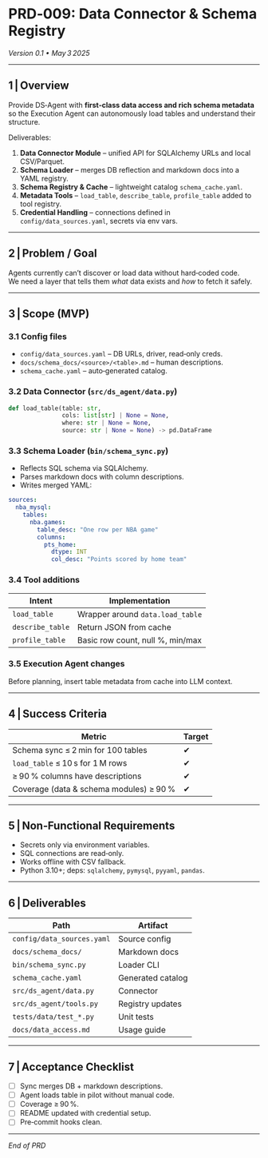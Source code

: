 # PRD‑009: Data Connector & Schema Registry  
*Version 0.1 • May 3 2025*

---

## 1 | Overview  
Provide DS‑Agent with **first‑class data access and rich schema metadata** so the Execution Agent can autonomously load tables and understand their structure.

Deliverables:

1. **Data Connector Module** – unified API for SQLAlchemy URLs and local CSV/Parquet.  
2. **Schema Loader** – merges DB reflection and markdown docs into a YAML registry.  
3. **Schema Registry & Cache** – lightweight catalog `schema_cache.yaml`.  
4. **Metadata Tools** – `load_table`, `describe_table`, `profile_table` added to tool registry.  
5. **Credential Handling** – connections defined in `config/data_sources.yaml`, secrets via env vars.

---

## 2 | Problem / Goal  
Agents currently can’t discover or load data without hard‑coded code.  
We need a layer that tells them *what* data exists and *how* to fetch it safely.

---

## 3 | Scope (MVP)

### 3.1 Config files  

* `config/data_sources.yaml` – DB URLs, driver, read‑only creds.  
* `docs/schema_docs/<source>/<table>.md` – human descriptions.  
* `schema_cache.yaml` – auto‑generated catalog.

### 3.2 Data Connector (`src/ds_agent/data.py`)

```python
def load_table(table: str,
               cols: list[str] | None = None,
               where: str | None = None,
               source: str | None = None) -> pd.DataFrame
```

### 3.3 Schema Loader (`bin/schema_sync.py`)

* Reflects SQL schema via SQLAlchemy.  
* Parses markdown docs with column descriptions.  
* Writes merged YAML:

```yaml
sources:
  nba_mysql:
    tables:
      nba.games:
        table_desc: "One row per NBA game"
        columns:
          pts_home:
            dtype: INT
            col_desc: "Points scored by home team"
```

### 3.4 Tool additions

| Intent           | Implementation                   |
| ---------------- | -------------------------------- |
| `load_table`     | Wrapper around `data.load_table` |
| `describe_table` | Return JSON from cache           |
| `profile_table`  | Basic row count, null %, min/max |

### 3.5 Execution Agent changes

Before planning, insert table metadata from cache into LLM context.

---

## 4 | Success Criteria  

| Metric                                  | Target |
| --------------------------------------- | ------ |
| Schema sync ≤ 2 min for 100 tables      | ✔︎      |
| `load_table` ≤ 10 s for 1 M rows        | ✔︎      |
| ≥ 90 % columns have descriptions        | ✔︎      |
| Coverage (data & schema modules) ≥ 90 % | ✔︎      |

---

## 5 | Non‑Functional Requirements  

* Secrets only via environment variables.  
* SQL connections are read‑only.  
* Works offline with CSV fallback.  
* Python 3.10+; deps: `sqlalchemy`, `pymysql`, `pyyaml`, `pandas`.

---

## 6 | Deliverables  

| Path                       | Artifact          |
| -------------------------- | ----------------- |
| `config/data_sources.yaml` | Source config     |
| `docs/schema_docs/`        | Markdown docs     |
| `bin/schema_sync.py`       | Loader CLI        |
| `schema_cache.yaml`        | Generated catalog |
| `src/ds_agent/data.py`     | Connector         |
| `src/ds_agent/tools.py`    | Registry updates  |
| `tests/data/test_*.py`     | Unit tests        |
| `docs/data_access.md`      | Usage guide       |

---

## 7 | Acceptance Checklist  

- [ ] Sync merges DB + markdown descriptions.  
- [ ] Agent loads table in pilot without manual code.  
- [ ] Coverage ≥ 90 %.  
- [ ] README updated with credential setup.  
- [ ] Pre‑commit hooks clean.

---

*End of PRD*